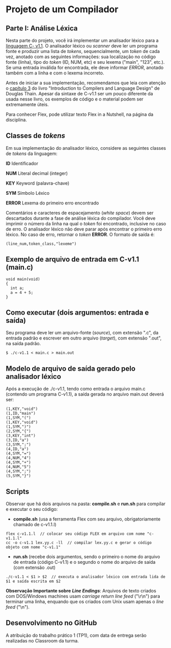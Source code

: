 # Projeto de um Compilador
  
## Parte I: Análise Léxica

Nesta parte do projeto, você irá implementar um analisador léxico para a [linguagem C- v1.1](./C-V1.1.md).
O analisador léxico ou _scanner_ deve ler um programa fonte e produzir uma lista de _tokens_, 
sequencialmente, um _token_ de cada vez, anotado com as seguintes informações: 
sua localização no código fonte (linha), tipo do _token_ (ID, NUM, etc) e seu lexema ("main", "123", etc.).
Se uma entrada inválida for encontrada, ele deve informar _ERROR_, anotado também com a linha e com o lexema incorreto.

Antes de iniciar a sua implementação, recomendamos que leia com atenção o [capítulo 3](../../resources/20-chapter3.pdf) 
do livro "Introduction to Compilers and Language Design" de Douglas Thain. 
Apesar da sintaxe de C-v1.1 ser um pouco diferente da usada nesse livro, os exemplos de código e o material podem ser extremamente úteis.

Para conhecer Flex, pode utilizar texto Flex in a Nutshell, na página da disciplina.

## Classes de _tokens_

Em sua implementação do analisador léxico, considere as seguintes classes de _tokens_ da linguagem:

__ID__      Identificador

__NUM__     Literal decimal (integer)

__KEY__     Keyword (palavra-chave)

__SYM__     Símbolo Léxico

__ERROR__   Lexema do primeiro erro encontrado

Comentários e caracteres de espacejamento (_white space_) devem ser descartados durante a fase de análise léxica do compilador. 
Você deve imprimir o número da linha na qual o _token_ foi encontrado, inclusive no caso de erro. 
O analisador léxico não deve parar após encontrar o primeiro erro léxico.
No caso de erro, retornar o _token_ __ERROR__.
O formato de saída é:

``` (line_num,token_class,"lexeme") ```

## Exemplo de arquivo de entrada em C-v1.1 (main.c)
```
void main(void)
{
  int a;
  a = 4 + 5;
}
```

## Como executar (dois argumentos: entrada e saída)
Seu programa deve ler um arquivo-fonte (_source_), com extensão ".c", da entrada padrão
e escrever em outro arquivo (_target_), com extensão ".out", na saída padrão.

```
$ ./c-v1.1 < main.c > main.out
```

## Modelo de arquivo de saída gerado pelo analisador léxico
Após a execução de ./c-v1.1, tendo como entrada o arquivo main.c (contendo um programa C-v1.1), 
a saída gerada no arquivo main.out deverá ser:
```
(1,KEY,"void")
(1,ID,"main")
(1,SYM,"(")
(1,KEY,"void")
(1,SYM,")")
(2,SYM,"{")
(3,KEY,"int")
(3,ID,"a")
(3,SYM,";")
(4,ID,"a")
(4,SYM,"=")
(4,NUM,"4")
(4,SYM,"+")
(4,NUM,"5")
(4,SYM,";")
(5,SYM,"}")
```

## Scripts
Observar que há dois arquivos na pasta: __compile.sh__ e __run.sh__ para compilar e executar o seu código:

+ __compile.sh__ (usa a ferramenta Flex com seu arquivo, obrigatoriamente chamado de c-v1.1.l)
```
flex c-v1.1.l  // colocar seu código FLEX em arquivo com nome "c-v1.1.l"
cc -o c-v1.1 lex.yy.c -ll  // compilar lex.yy.c e gerar o código objeto com nome "c-v1.1"
```
+ __run.sh__ (recebe dois argumentos, sendo o primeiro o nome do arquivo de entrada (código C-v1.1) 
e o segundo o nome do arquivo de saída (com extensão .out)
```
./c-v1.1 < $1 > $2  // executa o analisador léxico com entrada lida de $1 e saída escrita em $2
```

__Observação Importante sobre__ ___Line Endings___: 
Arquivos de texto criados com DOS/Windows machines usam _carriage return_ _line feed_ ("\r\n") para terminar uma linha, 
enquando que os criados com Unix usam apenas o _line feed_ ("\n").

## Desenvolvimento no GitHub

A atribuição do trabalho prático 1 (TP1), com data de entrega serão realizadas no Classroom da turma.



